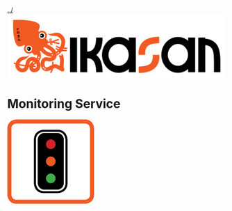 [../](../../Readme.md)
![Problem Domain](../developer/docs/quickstart-images/Ikasan-title-transparent.png)

# Monitoring Service
<img src="../developer/docs/quickstart-images/monitoring.gif" width="200px" align="left"> 
